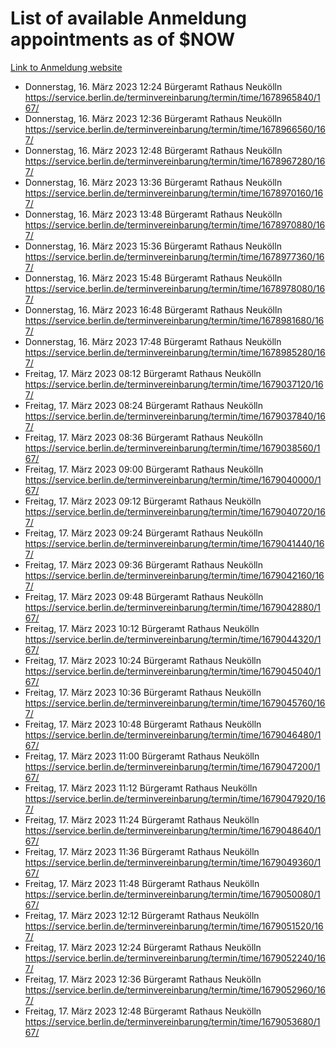 # List of available Anmeldung appointments as of $NOW
[Link to Anmeldung website](https://service.berlin.de/terminvereinbarung/termin/tag.php?termin=1&anliegen[]=120686&dienstleisterlist=122210,122217,327316,122219,327312,122227,327314,122231,327346,122243,327348,122254,122252,329742,122260,329745,122262,329748,122271,327278,122273,327274,122277,327276,330436,122280,327294,122282,327290,122284,327292,122291,327270,122285,327266,122286,327264,122296,327268,150230,329760,122297,327286,122294,327284,122312,329763,122314,329775,122304,327330,122311,327334,122309,327332,317869,122281,327352,122279,329772,122283,122276,327324,122274,327326,122267,329766,122246,327318,122251,327320,122257,327322,122208,327298,122226,327300&herkunft=http%3A%2F%2Fservice.berlin.de%2Fdienstleistung%2F120686%2F)
- Donnerstag, 16. März 2023 12:24 Bürgeramt Rathaus Neukölln https://service.berlin.de/terminvereinbarung/termin/time/1678965840/167/
- Donnerstag, 16. März 2023 12:36 Bürgeramt Rathaus Neukölln https://service.berlin.de/terminvereinbarung/termin/time/1678966560/167/
- Donnerstag, 16. März 2023 12:48 Bürgeramt Rathaus Neukölln https://service.berlin.de/terminvereinbarung/termin/time/1678967280/167/
- Donnerstag, 16. März 2023 13:36 Bürgeramt Rathaus Neukölln https://service.berlin.de/terminvereinbarung/termin/time/1678970160/167/
- Donnerstag, 16. März 2023 13:48 Bürgeramt Rathaus Neukölln https://service.berlin.de/terminvereinbarung/termin/time/1678970880/167/
- Donnerstag, 16. März 2023 15:36 Bürgeramt Rathaus Neukölln https://service.berlin.de/terminvereinbarung/termin/time/1678977360/167/
- Donnerstag, 16. März 2023 15:48 Bürgeramt Rathaus Neukölln https://service.berlin.de/terminvereinbarung/termin/time/1678978080/167/
- Donnerstag, 16. März 2023 16:48 Bürgeramt Rathaus Neukölln https://service.berlin.de/terminvereinbarung/termin/time/1678981680/167/
- Donnerstag, 16. März 2023 17:48 Bürgeramt Rathaus Neukölln https://service.berlin.de/terminvereinbarung/termin/time/1678985280/167/
- Freitag, 17. März 2023 08:12 Bürgeramt Rathaus Neukölln https://service.berlin.de/terminvereinbarung/termin/time/1679037120/167/
- Freitag, 17. März 2023 08:24 Bürgeramt Rathaus Neukölln https://service.berlin.de/terminvereinbarung/termin/time/1679037840/167/
- Freitag, 17. März 2023 08:36 Bürgeramt Rathaus Neukölln https://service.berlin.de/terminvereinbarung/termin/time/1679038560/167/
- Freitag, 17. März 2023 09:00 Bürgeramt Rathaus Neukölln https://service.berlin.de/terminvereinbarung/termin/time/1679040000/167/
- Freitag, 17. März 2023 09:12 Bürgeramt Rathaus Neukölln https://service.berlin.de/terminvereinbarung/termin/time/1679040720/167/
- Freitag, 17. März 2023 09:24 Bürgeramt Rathaus Neukölln https://service.berlin.de/terminvereinbarung/termin/time/1679041440/167/
- Freitag, 17. März 2023 09:36 Bürgeramt Rathaus Neukölln https://service.berlin.de/terminvereinbarung/termin/time/1679042160/167/
- Freitag, 17. März 2023 09:48 Bürgeramt Rathaus Neukölln https://service.berlin.de/terminvereinbarung/termin/time/1679042880/167/
- Freitag, 17. März 2023 10:12 Bürgeramt Rathaus Neukölln https://service.berlin.de/terminvereinbarung/termin/time/1679044320/167/
- Freitag, 17. März 2023 10:24 Bürgeramt Rathaus Neukölln https://service.berlin.de/terminvereinbarung/termin/time/1679045040/167/
- Freitag, 17. März 2023 10:36 Bürgeramt Rathaus Neukölln https://service.berlin.de/terminvereinbarung/termin/time/1679045760/167/
- Freitag, 17. März 2023 10:48 Bürgeramt Rathaus Neukölln https://service.berlin.de/terminvereinbarung/termin/time/1679046480/167/
- Freitag, 17. März 2023 11:00 Bürgeramt Rathaus Neukölln https://service.berlin.de/terminvereinbarung/termin/time/1679047200/167/
- Freitag, 17. März 2023 11:12 Bürgeramt Rathaus Neukölln https://service.berlin.de/terminvereinbarung/termin/time/1679047920/167/
- Freitag, 17. März 2023 11:24 Bürgeramt Rathaus Neukölln https://service.berlin.de/terminvereinbarung/termin/time/1679048640/167/
- Freitag, 17. März 2023 11:36 Bürgeramt Rathaus Neukölln https://service.berlin.de/terminvereinbarung/termin/time/1679049360/167/
- Freitag, 17. März 2023 11:48 Bürgeramt Rathaus Neukölln https://service.berlin.de/terminvereinbarung/termin/time/1679050080/167/
- Freitag, 17. März 2023 12:12 Bürgeramt Rathaus Neukölln https://service.berlin.de/terminvereinbarung/termin/time/1679051520/167/
- Freitag, 17. März 2023 12:24 Bürgeramt Rathaus Neukölln https://service.berlin.de/terminvereinbarung/termin/time/1679052240/167/
- Freitag, 17. März 2023 12:36 Bürgeramt Rathaus Neukölln https://service.berlin.de/terminvereinbarung/termin/time/1679052960/167/
- Freitag, 17. März 2023 12:48 Bürgeramt Rathaus Neukölln https://service.berlin.de/terminvereinbarung/termin/time/1679053680/167/
